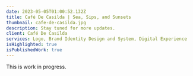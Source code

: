 ```yaml
---
date: 2023-05-05T01:00:52.132Z
title: Café De Casilda | Sea, Sips, and Sunsets
thumbnail: cafe-de-casilda.jpg
description: Stay tuned for more updates.
client: Café De Casilda
services: Logo, Brand Identity Design and System, Digital Experience
isHighlighted: true
isPublishedWork: true
---
```

T﻿his is work in progress.